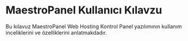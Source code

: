 MaestroPanel Kullanıcı Kılavzu
=======

Bu kılavuz MaestroPanel Web Hosting Kontrol Panel yazılımının kullanım inceliklerini ve özelliklerini anlatmakdadır.
